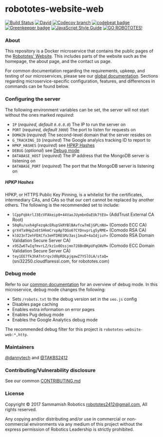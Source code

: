 # robototes-website-web

[![Build Status](https://semaphoreci.com/api/v1/robototes/robototes-website-web/branches/master/shields_badge.svg)](https://semaphoreci.com/robototes/robototes-website-web)
[![David](https://img.shields.io/david/robototes/robototes-website-web.svg)](https://david-dm.org/robototes/robototes-website-web#info=dependencies)
[![Codecov branch](https://img.shields.io/codecov/c/github/robototes/robototes-website-web/master.svg)](https://codecov.io/gh/robototes/robototes-website-web/branches/master)
[![codebeat badge](https://codebeat.co/badges/7c12c784-1a30-4914-b0d3-cc5470655b9a)](https://codebeat.co/projects/github-com-robototes-robototes-website-web-master)
[![Greenkeeper badge](https://img.shields.io/badge/greenkeeper-enabled-brightgreen.svg)](https://greenkeeper.io/)
[![JavaScript Style Guide](https://img.shields.io/badge/code_style-standard-brightgreen.svg)](https://standardjs.com)
[![GO ROBOTOTES!](https://img.shields.io/badge/GO-ROBOTOTES!-brightred.svg)](https://www.robototes.com)

### About

This repository is a Docker microservice that contains the public pages of the
[Robototes' Website](https://www.robototes.com). This includes parts of the website such as the homepage, the
about page, and the contact us page.

For common documentation regarding the requirements, upkeep, and testing of our microservices, please see our
[global documentation](https://github.com/robototes/robototes-website/blob/master/DOCS.md). Sections
regarding microservice-specific configuration, features, and differences in commands can be found below.

### <a id="configuration">Configuring the server</a>

The following environment variables can be set, the server will not start without the ones marked *required*:

* `IP` (*required, default `0.0.0.0`*) The IP to run the server on
* `PORT` (*required, default `3000`*) The port to listen for requests on
* `DOMAIN` (*required*) The second-level domain that the server resides on
* `G_TRACKING_ID` (*required*) The Google analyics tracking ID to report to
* `HPKP_HASHES` (*required*) see [HPKP Hashes](#hpkphashes)
* `DEBUG` (*optional*) see [Debug mode](#debugmode)
* `DATABASE_HOST` (*required*) The IP address that the MongoDB server is listening on
* `DATABASE_PORT` (*required*) The port that the MongoDB server is listening on

##### <a id="hpkphashes">HPKP Hashes</a>

HPKP, or HTTPS Public Key Pinning, is a whitelist for the certificates, intermediary CAs, and CAs
so that our cert cannot be replaced by another others. The following is the recommended set to
include:

* `lCppFqbkrlJ3EcVFAkeip0+44VaoJUymbnOaEUk7tEU=` (AddTrust External CA Root)
* `58qRu/uxh4gFezqAcERupSkRYBlBAvfcw7mEjGPLnNU=` (Comodo ECC CA)
* `grX4Ta9HpZx6tSHkmCrvpApTQGo67CYDnvprLg5yRME=` (Comodo RSA CA)
* `klO23nT2ehFDXCfx3eHTDRESMz3asj1muO+4aIdjiuY=` (Comodo RSA Domain Validation Secure Server CA)
* `x9SZw6TwIqfmvrLZ/kz1o0Ossjmn728BnBKpUFqGNVM=` (Comodo ECC Domain Validation Secure Server CA)
* `tey1EE7fk3hATntrqvJd0pRDLpjqawZ7YSlOiA/staQ=` (sni32250.cloudflaressl.com, for robototes.com)

### <a id="debugmode">Debug mode</a>

Refer to our [common documentation](https://github.com/robototes/robototes-website/blob/master/DOCS.md)
for an overview of debug mode. In this microservice, debug mode changes the following:

* Sets `/robots.txt` to the debug version set in the `seo.js` config
* Disables page caching
* Enables extra information on error pages
* Enables Pug debug mode
* Enables the Google Analytics debug mode

The recommended debug filter for this project is `robototes-website-web:*,http`.

### Maintainers

[@dannytech](https://github.com/dannytech) and
[@TAKBS2412](https://github.com/TAKBS2412)

### Contributing/Vulnerability disclosure

See our common [CONTRIBUTING.md](https://github.com/robototes/robototes-website/blob/master/CONTRIBUTING.md)

### License

Copyright &copy; 2017 Sammamish Robotics <robototes2412@gmail.com>, All rights reserved.

Any copying and/or distributing and/or use in commercial or non-commercial environments
via any medium of this project without the express permission of Robotics Leadership is strictly prohibited.
